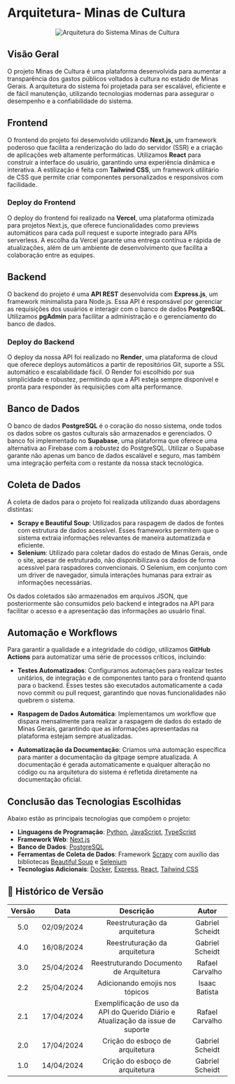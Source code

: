 # Arquitetura- Minas de Cultura

<div style="display: flex; justify-content: center;">
  <img src="../../assets/images/arquitetura_minas.png" alt="Arquitetura do Sistema Minas de Cultura" style="max-width: 100%; height: auto;">
</div>

## Visão Geral

O projeto Minas de Cultura é uma plataforma desenvolvida para aumentar a transparência dos gastos públicos voltados à cultura no estado de Minas Gerais. A arquitetura do sistema foi projetada para ser escalável, eficiente e de fácil manutenção, utilizando tecnologias modernas para assegurar o desempenho e a confiabilidade do sistema.

## Frontend

O frontend do projeto foi desenvolvido utilizando **Next.js**, um framework poderoso que facilita a renderização do lado do servidor (SSR) e a criação de aplicações web altamente performáticas. Utilizamos **React** para construir a interface do usuário, garantindo uma experiência dinâmica e interativa. A estilização é feita com **Tailwind CSS**, um framework utilitário de CSS que permite criar componentes personalizados e responsivos com facilidade.

### Deploy do Frontend

O deploy do frontend foi realizado na **Vercel**, uma plataforma otimizada para projetos Next.js, que oferece funcionalidades como previews automáticos para cada pull request e suporte integrado para APIs serverless. A escolha da Vercel garante uma entrega contínua e rápida de atualizações, além de um ambiente de desenvolvimento que facilita a colaboração entre as equipes.

## Backend

O backend do projeto é uma **API REST** desenvolvida com **Express.js**, um framework minimalista para Node.js. Essa API é responsável por gerenciar as requisições dos usuários e interagir com o banco de dados **PostgreSQL**. Utilizamos **pgAdmin** para facilitar a administração e o gerenciamento do banco de dados.

### Deploy do Backend

O deploy da nossa API foi realizado no **Render**, uma plataforma de cloud que oferece deploys automáticos a partir de repositórios Git, suporte a SSL automático e escalabilidade fácil. O Render foi escolhido por sua simplicidade e robustez, permitindo que a API esteja sempre disponível e pronta para responder às requisições com alta performance.

## Banco de Dados

O banco de dados **PostgreSQL** é o coração do nosso sistema, onde todos os dados sobre os gastos culturais são armazenados e gerenciados. O banco foi implementado no **Supabase**, uma plataforma que oferece uma alternativa ao Firebase com a robustez do PostgreSQL. Utilizar o Supabase garante não apenas um banco de dados escalável e seguro, mas também uma integração perfeita com o restante da nossa stack tecnológica.

## Coleta de Dados

A coleta de dados para o projeto foi realizada utilizando duas abordagens distintas:

- **Scrapy e Beautiful Soup**: Utilizados para raspagem de dados de fontes com estrutura de dados acessível. Esses frameworks permitem que o sistema extraia informações relevantes de maneira automatizada e eficiente.
- **Selenium**: Utilizado para coletar dados do estado de Minas Gerais, onde o site, apesar de estruturado, não disponibilizava os dados de forma acessível para raspadores convencionais. O Selenium, em conjunto com um driver de navegador, simula interações humanas para extrair as informações necessárias.

Os dados coletados são armazenados em arquivos JSON, que posteriormente são consumidos pelo backend e integrados na API para facilitar o acesso e a apresentação das informações ao usuário final.

## Automação e Workflows

Para garantir a qualidade e a integridade do código, utilizamos **GitHub Actions** para automatizar uma série de processos críticos, incluindo:

- **Testes Automatizados**: Configuramos automações para realizar testes unitários, de integração e de componentes tanto para o frontend quanto para o backend. Esses testes são executados automaticamente a cada novo commit ou pull request, garantindo que novas funcionalidades não quebrem o sistema.
  
- **Raspagem de Dados Automática**: Implementamos um workflow que dispara mensalmente para realizar a raspagem de dados do estado de Minas Gerais, garantindo que as informações apresentadas na plataforma estejam sempre atualizadas.
  
- **Automatização da Documentação**: Criamos uma automação específica para manter a documentação da gitpage sempre atualizada. A documentação é gerada automaticamente e qualquer alteração no código ou na arquitetura do sistema é refletida diretamente na documentação oficial.

## Conclusão das Tecnologias Escolhidas

Abaixo estão as principais tecnologias que compõem o projeto:

- **Linguagens de Programação**: [Python](https://docs.python.org/3/), [JavaScript](https://www.javascript.com/), [TypeScript](https://www.typescriptlang.org/)
- **Framework Web**: [Next.js](https://nextjs.org/)
- **Banco de Dados**: [PostgreSQL](https://www.postgresql.org/)
- **Ferramentas de Coleta de Dados**: Framework [Scrapy](https://scrapy.org/) com auxílio das bibliotecas [Beautiful Soup](https://beautiful-soup-4.readthedocs.io/en/latest/) e [Selenium](https://www.selenium.dev/)
- **Tecnologias Adicionais**: [Docker](https://www.docker.com/), [Express](https://expressjs.com/), [React](https://react.dev/), [Tailwind CSS](https://tailwindcss.com/)

## 📁 Histórico de Versão

| Versão |    Data    |                                    Descrição                                     |      Autor      |
| :----: | :--------: | :------------------------------------------------------------------------------: | :-------------: |
|  5.0   | 02/09/2024 |                     Reestruturação da arquitetura                                | Gabriel Scheidt|
|  4.0   | 16/08/2024 |                     Reestruturação da arquitetura                                | Gabriel Scheidt|
|  3.0   | 25/04/2024 |                     Reestruturando Documento de Arquitetura                      | Rafael Carvalho |
|  2.2   | 25/04/2024 |                     Adicionando emojis nos tópicos                               | Isaac Batista |
|  2.1   | 17/04/2024 | Exemplificação de uso da API do Querido Diário e Atualização da issue de suporte | Rafael Carvalho |
|  2.0   | 17/04/2024 |                         Crição do esboço de arquitetura                          | Gabriel Scheidt |
|  1.0   | 14/04/2024 |                         Crição do esboço de arquitetura                          | Gabriel Scheidt |
